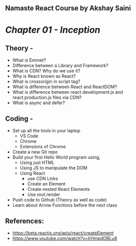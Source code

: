 ## Namaste React Course by Akshay Saini
# _Chapter 01 - Inception_


## Theory -
- What is Emmet?
- Difference between a Library and Framework?
- What is CDN? Why do we use it?
- Why is React known as React?
- What is crossorigin in script tag?
- What is difference between React and ReactDOM?
- What is difference between react.development.js and react.production.js files via CDN?
- What is async and defer?


## Coding -
- Set up all the tools in your laptop
    - VS Code
    - Chrome
    - Extensions of Chrome
- Create a new Git repo
- Build your first Hello World program using,
    - Using just HTML
    - Using JS to manipulate the DOM
    - Using React
        - use CDN Links
        - Create an Element
        - Create nested React Elements
        - Use root.render
- Push code to Github (Theory as well as code)
- Learn about Arrow Functions before the next class


## References:

- https://beta.reactjs.org/apis/react/createElement
- https://www.youtube.com/watch?v=IrHmpdORLu8
